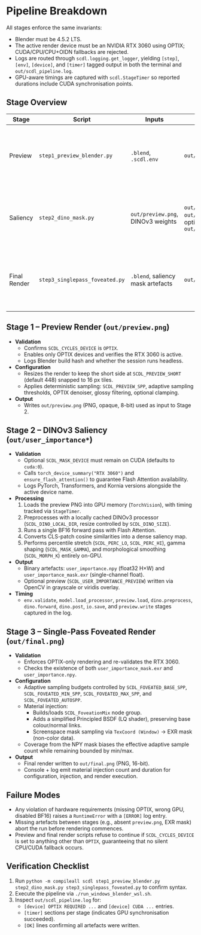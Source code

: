 # Pipeline Breakdown

All stages enforce the same invariants:
- Blender must be 4.5.2 LTS.
- The active render device must be an NVIDIA RTX 3060 using OPTIX; CUDA/CPU/CPU+OIDN fallbacks are rejected.
- Logs are routed through `scdl.logging.get_logger`, yielding `[step]`, `[env]`, `[device]`, and `[timer]` tagged output in both the terminal and `out/scdl_pipeline.log`.
- GPU-aware timings are captured with `scdl.StageTimer` so reported durations include CUDA synchronisation points.

## Stage Overview

| Stage | Script | Inputs | Key Outputs | Notes |
|-------|--------|--------|-------------|-------|
| Preview | `step1_preview_blender.py` | `.blend`, `.scdl.env` | `out/preview.png` | Validates Blender/OPTIX, resizes frame to multiple-of-16 grid, enforces deterministic sampling. |
| Saliency | `step2_dino_mask.py` | `out/preview.png`, DINOv3 weights | `out/user_importance.npy`, `out/user_importance_mask.exr`, optional `out/user_importance_preview.png` | Requires CUDA Flash Attention, BF16, RTX 3060. Runs fully offline (no HF downloads). |
| Final Render | `step3_singlepass_foveated.py` | `.blend`, saliency mask artefacts | `out/final.png` | Injects foveation node group into every eligible material and renders in a single Cycles pass. |

## Stage 1 – Preview Render (`out/preview.png`)
- **Validation**
  - Confirms `SCDL_CYCLES_DEVICE` is `OPTIX`.
  - Enables only OPTIX devices and verifies the RTX 3060 is active.
  - Logs Blender build hash and whether the session runs headless.
- **Configuration**
  - Resizes the render to keep the short side at `SCDL_PREVIEW_SHORT` (default 448) snapped to 16 px tiles.
  - Applies deterministic sampling: `SCDL_PREVIEW_SPP`, adaptive sampling thresholds, OPTIX denoiser, glossy filtering, optional clamping.
- **Output**
  - Writes `out/preview.png` (PNG, opaque, 8-bit) used as input to Stage 2.

## Stage 2 – DINOv3 Saliency (`out/user_importance*`)
- **Validation**
  - Optional `SCDL_MASK_DEVICE` must remain on CUDA (defaults to `cuda:0`).
  - Calls `torch_device_summary("RTX 3060")` and `ensure_flash_attention()` to guarantee Flash Attention availability.
  - Logs PyTorch, Transformers, and Kornia versions alongside the active device name.
- **Processing**
  1. Loads the preview PNG into GPU memory (`TorchVision`), with timing tracked via `StageTimer`.
  2. Preprocesses with a locally cached DINOv3 processor (`SCDL_DINO_LOCAL_DIR`, resize controlled by `SCDL_DINO_SIZE`).
  3. Runs a single BF16 forward pass with Flash Attention.
  4. Converts CLS-patch cosine similarities into a dense saliency map.
  5. Performs percentile stretch (`SCDL_PERC_LO`, `SCDL_PERC_HI`), gamma shaping (`SCDL_MASK_GAMMA`), and morphological smoothing (`SCDL_MORPH_K`) entirely on-GPU.
- **Output**
  - Binary artefacts: `user_importance.npy` (float32 H×W) and `user_importance_mask.exr` (single-channel float).
  - Optional preview (`SCDL_USER_IMPORTANCE_PREVIEW`) written via OpenCV in grayscale or viridis overlay.
- **Timing**
  - `env.validate`, `model.load_processor`, `preview.load`, `dino.preprocess`, `dino.forward`, `dino.post`, `io.save`, and `preview.write` stages captured in the log.

## Stage 3 – Single-Pass Foveated Render (`out/final.png`)
- **Validation**
  - Enforces OPTIX-only rendering and re-validates the RTX 3060.
  - Checks the existence of both `user_importance_mask.exr` and `user_importance.npy`.
- **Configuration**
  - Adaptive sampling budgets controlled by `SCDL_FOVEATED_BASE_SPP`, `SCDL_FOVEATED_MIN_SPP`, `SCDL_FOVEATED_MAX_SPP`, and `SCDL_FOVEATED_AUTOSPP`.
  - Material injection:
    - Builds/loads `SCDL_FoveationMix` node group.
    - Adds a simplified Principled BSDF (LQ shader), preserving base colour/normal links.
    - Screenspace mask sampling via `TexCoord (Window)` → EXR mask (non-color data).
  - Coverage from the NPY mask biases the effective adaptive sample count while remaining bounded by min/max.
- **Output**
  - Final render written to `out/final.png` (PNG, 16-bit).
  - Console + log emit material injection count and duration for configuration, injection, and render execution.

## Failure Modes
- Any violation of hardware requirements (missing OPTIX, wrong GPU, disabled BF16) raises a `RuntimeError` with a `[ERROR]` log entry.
- Missing artefacts between stages (e.g., absent `preview.png`, EXR mask) abort the run before rendering commences.
- Preview and final render scripts refuse to continue if `SCDL_CYCLES_DEVICE` is set to anything other than `OPTIX`, guaranteeing that no silent CPU/CUDA fallback occurs.

## Verification Checklist
1. Run `python -m compileall scdl step1_preview_blender.py step2_dino_mask.py step3_singlepass_foveated.py` to confirm syntax.
2. Execute the pipeline via `./run_windows_blender_wsl.sh`.
3. Inspect `out/scdl_pipeline.log` for:
   - `[device] OPTIX REQUIRED ...` and `[device] CUDA ...` entries.
   - `[timer]` sections per stage (indicates GPU synchronisation succeeded).
   - `[OK]` lines confirming all artefacts were written.
